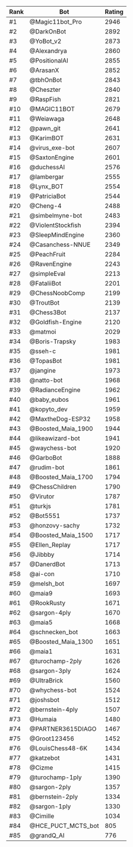 Rank|Bot|Rating
---|---|---
#1|@Magic11bot_Pro|2946
#2|@DarkOnBot|2892
#3|@YoBot_v2|2873
#4|@Alexandrya|2860
#5|@PositionalAI|2855
#6|@ArasanX|2852
#7|@tbhOnBot|2843
#8|@Cheszter|2840
#9|@RaspFish|2821
#10|@MAGIC11BOT|2679
#11|@Weiawaga|2648
#12|@pawn_git|2641
#13|@KarimBOT|2631
#14|@virus_exe-bot|2607
#15|@SaxtonEngine|2601
#16|@duchessAI|2576
#17|@lambergar|2555
#18|@Lynx_BOT|2554
#19|@PatriciaBot|2544
#20|@Cheng-4|2488
#21|@simbelmyne-bot|2483
#22|@ViolentStockfish|2394
#23|@SleepMindEngine|2360
#24|@Casanchess-NNUE|2349
#25|@PeachFruit|2284
#26|@RavenEngine|2243
#27|@simpleEval|2213
#28|@FataliiBot|2201
#29|@ChessNoobComp|2199
#30|@TroutBot|2139
#31|@Chess3Bot|2137
#32|@Goldfish-Engine|2120
#33|@matmoi|2029
#34|@Boris-Trapsky|1983
#35|@sseh-c|1981
#36|@TopasBot|1981
#37|@jangine|1973
#38|@natto-bot|1968
#39|@RadianceEngine|1962
#40|@baby_eubos|1961
#41|@kopyto_dev|1959
#42|@MaxtheDog-ESP32|1958
#43|@Boosted_Maia_1900|1944
#44|@likeawizard-bot|1941
#45|@waychess-bot|1920
#46|@GarboBot|1888
#47|@rudim-bot|1861
#48|@Boosted_Maia_1700|1794
#49|@ChessChildren|1790
#50|@Virutor|1787
#51|@turkjs|1781
#52|@Bot5551|1737
#53|@honzovy-sachy|1732
#54|@Boosted_Maia_1500|1717
#55|@Ellen_Replay|1717
#56|@Jibbby|1714
#57|@DanerdBot|1713
#58|@ai-con|1710
#59|@melsh_bot|1697
#60|@maia9|1693
#61|@RookRusty|1671
#62|@sargon-4ply|1670
#63|@maia5|1668
#64|@schnecken_bot|1663
#65|@Boosted_Maia_1300|1651
#66|@maia1|1631
#67|@turochamp-2ply|1626
#68|@sargon-3ply|1624
#69|@UltraBrick|1560
#70|@whychess-bot|1524
#71|@joshsbot|1512
#72|@bernstein-4ply|1507
#73|@Humaia|1480
#74|@PARTNER3615DIAGO|1467
#75|@Groot123456|1452
#76|@LouisChess48-6K|1434
#77|@katzebot|1431
#78|@Cizme|1415
#79|@turochamp-1ply|1390
#80|@sargon-2ply|1357
#81|@bernstein-2ply|1334
#82|@sargon-1ply|1330
#83|@Cimille|1034
#84|@HCE_PUCT_MCTS_bot|805
#85|@grandQ_AI|776
